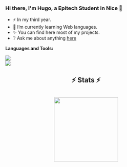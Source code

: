### Hi there, I'm Hugo, a Epitech Student in Nice 👋

- ⚡ In my third year.
- 🌱 I’m currently learning Web languages.
- ✨ You can find here most of my projects.
- ❔ Ask me about anything [here](https://github.com/GriselHugo/GriselHugo/issues)

**Languages and Tools:**

<a href="https://skillicons.dev">
    <img src="https://skillicons.dev/icons?i=c,cpp,python,html,css,js,ts,nodejs,express,react,go,haskell,php" />
</a>
<br>
<a href="https://skillicons.dev">
    <img src="https://skillicons.dev/icons?i=git,github,docker,mysql,mongo,vscode,linux" />
</a>

<h2 align="center">⚡ Stats ⚡</h2>
<br>
  <div align=center>
    <a href="https://github.com/GriselHugo/github-readme-stats">
      <img height=200 align="center" src="https://github-readme-stats.vercel.app/api/top-langs/?username=GriselHugo&title_color=ff652f&text_color=ffffff&icon_color=ff652f&langs_count=8&layout=compact&size_weight=0.5&count_weight=0.5&theme=codeSTACKr&border_color=ff652f&hide=css" />
  </div>
</p>
